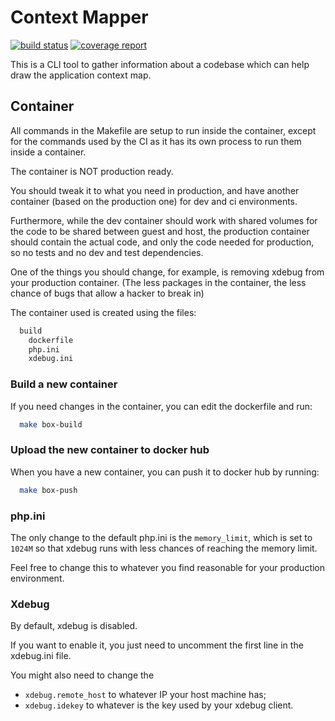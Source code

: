 # Context Mapper
[![build status](https://gitlab.com/hgraca/context-mapper/badges/master/build.svg)](https://gitlab.com/hgraca/context-mapper/commits/master)
[![coverage report](https://gitlab.com/hgraca/context-mapper/badges/master/coverage.svg)](https://gitlab.com/hgraca/context-mapper/commits/master)

This is a CLI tool to gather information about a codebase which can help draw the application context map.

## Container

All commands in the Makefile are setup to run inside the container, except for the commands used by the CI as it has 
its own process to run them inside a container.

The container is NOT production ready. 

You should tweak it to what you need in production, and have another container (based on the production one) 
for dev and ci environments. 

Furthermore, while the dev container should work with shared volumes for the code to be shared between guest and host, 
the production container should contain the actual code, and only the code needed for production, so no tests and no 
dev and test dependencies.

One of the things you should change, for example, is removing xdebug from your production container.
(The less packages in the container, the less chance of bugs that allow a hacker to break in)

The container used is created using the files:

```bash
  build
    dockerfile
    php.ini
    xdebug.ini
```

### Build a new container

If you need changes in the container, you can edit the dockerfile and run:

```bash
  make box-build
```

### Upload the new container to docker hub

When you have a new container, you can push it to docker hub by running:

```bash
  make box-push
```

### php.ini

The only change to the default php.ini is the `memory_limit`, which is set to `1024M` 
so that xdebug runs with less chances of reaching the memory limit.

Feel free to change this to whatever you find reasonable for your production environment.

### Xdebug

By default, xdebug is disabled. 

If you want to enable it, you just need to uncomment the first line in the xdebug.ini file.

You might also need to change the
  - `xdebug.remote_host` to whatever IP your host machine has;
  - `xdebug.idekey` to whatever is the key used by your xdebug client.
